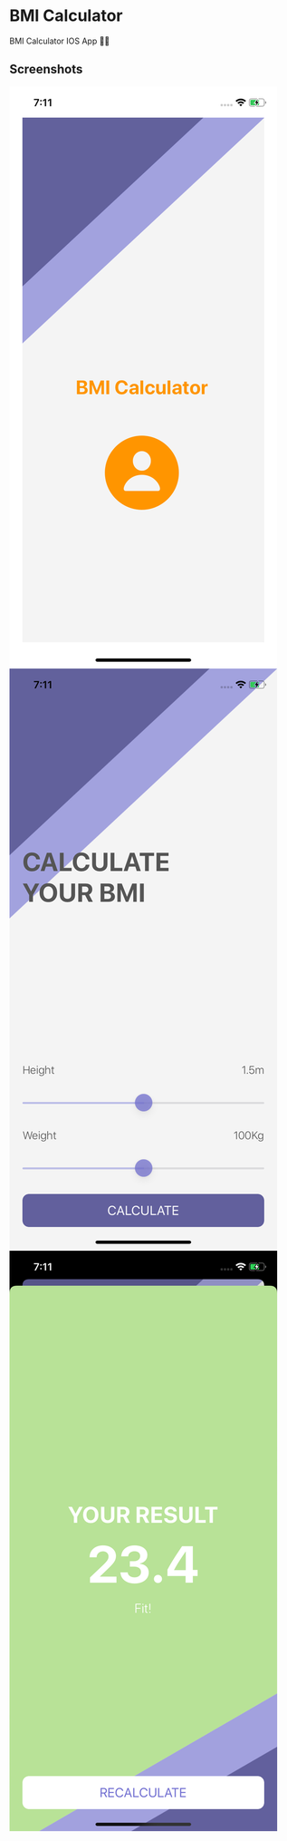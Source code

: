 # BMI Calculator
BMI Calculator IOS App 👨‍⚕️

## Screenshots

![Screenshot](https://github.com/Rohan-cod/BMICalculator/blob/master/Screenshots/Start.png)
![Screenshot](https://github.com/Rohan-cod/BMICalculator/blob/master/Screenshots/Calculate.png)
![Screenshot](https://github.com/Rohan-cod/BMICalculator/blob/master/Screenshots/Result.png)


